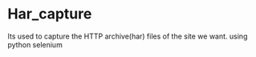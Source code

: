 # Har_capture
Its used to capture the HTTP archive(har) files of the site we want. using python selenium
